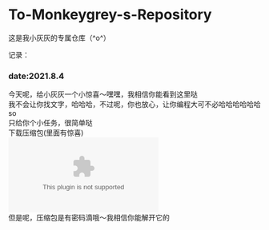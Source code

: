 # To-Monkeygrey-s-Repository
这是我小灰灰的专属仓库（^o^）

记录：
### date:2021.8.4
今天呢，给小灰灰一个小惊喜～嘿嘿，我相信你能看到这里哒  
我不会让你找文字，哈哈哈，不过呢，你也放心，让你编程大可不必哈哈哈哈哈哈  
so  
只给你个小任务，很简单哒  
下载压缩包(里面有惊喜)  
![下载压缩包](https://github.com/PGL888999/To-Monkeygrey-s-Repository/blob/main/%E7%BB%99%E5%B0%8F%E7%81%B0%E7%81%B0%E7%9A%84%E6%83%8A%E5%96%9C.zip)  
但是呢，压缩包是有密码滴哦～我相信你能解开它的  

